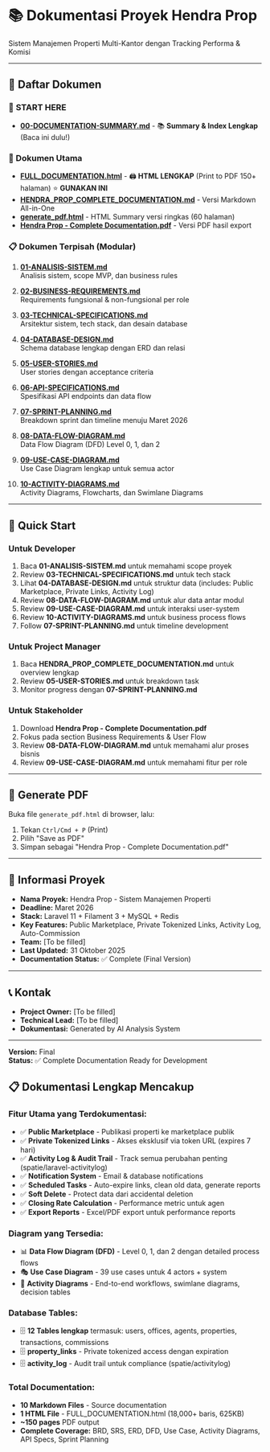 # 📚 Dokumentasi Proyek Hendra Prop

Sistem Manajemen Properti Multi-Kantor dengan Tracking Performa & Komisi

---

## 📖 Daftar Dokumen

### 🌟 **START HERE**
- **[00-DOCUMENTATION-SUMMARY.md](./00-DOCUMENTATION-SUMMARY.md)** - 📚 **Summary & Index Lengkap** (Baca ini dulu!)

### 🎯 Dokumen Utama
- **[FULL_DOCUMENTATION.html](./FULL_DOCUMENTATION.html)** - 🖨️ **HTML LENGKAP** (Print to PDF 150+ halaman) ⭐ **GUNAKAN INI**
- **[HENDRA_PROP_COMPLETE_DOCUMENTATION.md](./HENDRA_PROP_COMPLETE_DOCUMENTATION.md)** - Versi Markdown All-in-One
- **[generate_pdf.html](./generate_pdf.html)** - HTML Summary versi ringkas (60 halaman)
- **[Hendra Prop - Complete Documentation.pdf](./Hendra%20Prop%20-%20Complete%20Documentation.pdf)** - Versi PDF hasil export

### 📋 Dokumen Terpisah (Modular)

1. **[01-ANALISIS-SISTEM.md](./01-ANALISIS-SISTEM.md)**  
   Analisis sistem, scope MVP, dan business rules

2. **[02-BUSINESS-REQUIREMENTS.md](./02-BUSINESS-REQUIREMENTS.md)**  
   Requirements fungsional & non-fungsional per role

3. **[03-TECHNICAL-SPECIFICATIONS.md](./03-TECHNICAL-SPECIFICATIONS.md)**  
   Arsitektur sistem, tech stack, dan desain database

4. **[04-DATABASE-DESIGN.md](./04-DATABASE-DESIGN.md)**  
   Schema database lengkap dengan ERD dan relasi

5. **[05-USER-STORIES.md](./05-USER-STORIES.md)**  
   User stories dengan acceptance criteria

6. **[06-API-SPECIFICATIONS.md](./06-API-SPECIFICATIONS.md)**  
   Spesifikasi API endpoints dan data flow

7. **[07-SPRINT-PLANNING.md](./07-SPRINT-PLANNING.md)**  
   Breakdown sprint dan timeline menuju Maret 2026

8. **[08-DATA-FLOW-DIAGRAM.md](./08-DATA-FLOW-DIAGRAM.md)**  
   Data Flow Diagram (DFD) Level 0, 1, dan 2

9. **[09-USE-CASE-DIAGRAM.md](./09-USE-CASE-DIAGRAM.md)**  
   Use Case Diagram lengkap untuk semua actor

10. **[10-ACTIVITY-DIAGRAMS.md](./10-ACTIVITY-DIAGRAMS.md)**  
    Activity Diagrams, Flowcharts, dan Swimlane Diagrams

---

## 🚀 Quick Start

### Untuk Developer
1. Baca **01-ANALISIS-SISTEM.md** untuk memahami scope proyek
2. Review **03-TECHNICAL-SPECIFICATIONS.md** untuk tech stack
3. Lihat **04-DATABASE-DESIGN.md** untuk struktur data (includes: Public Marketplace, Private Links, Activity Log)
4. Review **08-DATA-FLOW-DIAGRAM.md** untuk alur data antar modul
5. Review **09-USE-CASE-DIAGRAM.md** untuk interaksi user-system
6. Review **10-ACTIVITY-DIAGRAMS.md** untuk business process flows
7. Follow **07-SPRINT-PLANNING.md** untuk timeline development

### Untuk Project Manager
1. Baca **HENDRA_PROP_COMPLETE_DOCUMENTATION.md** untuk overview lengkap
2. Review **05-USER-STORIES.md** untuk breakdown task
3. Monitor progress dengan **07-SPRINT-PLANNING.md**

### Untuk Stakeholder
1. Download **Hendra Prop - Complete Documentation.pdf**
2. Fokus pada section Business Requirements & User Flow
3. Review **08-DATA-FLOW-DIAGRAM.md** untuk memahami alur proses bisnis
4. Review **09-USE-CASE-DIAGRAM.md** untuk memahami fitur per role

---

## 📄 Generate PDF

Buka file `generate_pdf.html` di browser, lalu:
1. Tekan `Ctrl/Cmd + P` (Print)
2. Pilih "Save as PDF"
3. Simpan sebagai "Hendra Prop - Complete Documentation.pdf"

---

## 📅 Informasi Proyek

- **Nama Proyek:** Hendra Prop - Sistem Manajemen Properti
- **Deadline:** Maret 2026
- **Stack:** Laravel 11 + Filament 3 + MySQL + Redis
- **Key Features:** Public Marketplace, Private Tokenized Links, Activity Log, Auto-Commission
- **Team:** [To be filled]
- **Last Updated:** 31 Oktober 2025
- **Documentation Status:** ✅ Complete (Final Version)

---

## 📞 Kontak

- **Project Owner:** [To be filled]
- **Technical Lead:** [To be filled]
- **Dokumentasi:** Generated by AI Analysis System

---

**Version:** Final  
**Status:** ✅ Complete Documentation Ready for Development

## 📋 Dokumentasi Lengkap Mencakup

### Fitur Utama yang Terdokumentasi:
- ✅ **Public Marketplace** - Publikasi properti ke marketplace publik
- ✅ **Private Tokenized Links** - Akses eksklusif via token URL (expires 7 hari)
- ✅ **Activity Log & Audit Trail** - Track semua perubahan penting (spatie/laravel-activitylog)
- ✅ **Notification System** - Email & database notifications
- ✅ **Scheduled Tasks** - Auto-expire links, clean old data, generate reports
- ✅ **Soft Delete** - Protect data dari accidental deletion
- ✅ **Closing Rate Calculation** - Performance metric untuk agen
- ✅ **Export Reports** - Excel/PDF export untuk performance reports

### Diagram yang Tersedia:
- 📊 **Data Flow Diagram (DFD)** - Level 0, 1, dan 2 dengan detailed process flows
- 🎭 **Use Case Diagram** - 39 use cases untuk 4 actors + system
- 🔄 **Activity Diagrams** - End-to-end workflows, swimlane diagrams, decision tables

### Database Tables:
- 🗄️ **12 Tables lengkap** termasuk: users, offices, agents, properties, transactions, commissions
- 🗄️ **property_links** - Private tokenized access dengan expiration
- 🗄️ **activity_log** - Audit trail untuk compliance (spatie/activitylog)

### Total Documentation:
- **10 Markdown Files** - Source documentation
- **1 HTML File** - FULL_DOCUMENTATION.html (18,000+ baris, 625KB)
- **~150 pages** PDF output
- **Complete Coverage:** BRD, SRS, ERD, DFD, Use Case, Activity Diagrams, API Specs, Sprint Planning
